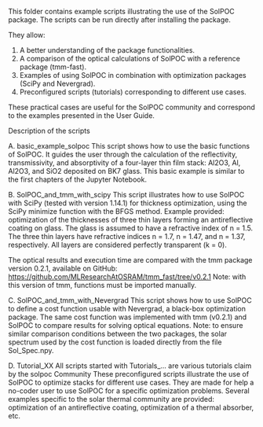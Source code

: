 This folder contains example scripts illustrating the use of the SolPOC package.
The scripts can be run directly after installing the package.

They allow:

1. A better understanding of the package functionalities.
2. A comparison of the optical calculations of SolPOC with a reference package (tmm-fast).
3. Examples of using SolPOC in combination with optimization packages (SciPy and Nevergrad).
3. Preconfigured scripts (tutorials) corresponding to different use cases.

These practical cases are useful for the SolPOC community and correspond to the examples presented in the User Guide.

Description of the scripts

A. basic_example_solpoc
This script shows how to use the basic functions of SolPOC.
It guides the user through the calculation of the reflectivity, transmissivity, and absorptivity of a four-layer thin film stack: Al2O3, Al, Al2O3, and SiO2 deposited on BK7 glass. This basic example is similar to the first chapters of the Jupyter Notebook.

B. SolPOC_and_tmm_with_scipy
This script illustrates how to use SolPOC with SciPy (tested with version 1.14.1) for thickness optimization, using the SciPy minimize function with the BFGS method.
Example provided: optimization of the thicknesses of three thin layers forming an antireflective coating on glass.
The glass is assumed to have a refractive index of n = 1.5. The three thin layers have refractive indices n = 1.7, n = 1.47, and n = 1.37, respectively.
All layers are considered perfectly transparent (k = 0).

The optical results and execution time are compared with the tmm package version 0.2.1, available on GitHub: https://github.com/MLResearchAtOSRAM/tmm_fast/tree/v0.2.1
Note: with this version of tmm, functions must be imported manually.

C. SolPOC_and_tmm_with_Nevergrad
This script shows how to use SolPOC to define a cost function usable with Nevergrad, a black-box optimization package.
The same cost function was implemented with tmm (v0.2.1) and SolPOC to compare results for solving optical equations.
Note: to ensure similar comparison conditions between the two packages, the solar spectrum used by the cost function is loaded directly from the file Sol_Spec.npy.

D. Tutorial_XX
All scripts started with Tutorials_... are various tutorials claim by the solpoc Community 
These preconfigured scripts illustrate the use of SolPOC to optimize stacks for different use cases.
They are made for help a no-coder user to use SolPOC for a specific optimization problems. 
Several examples specific to the solar thermal community are provided: optimization of an antireflective coating, optimization of a thermal absorber, etc.




